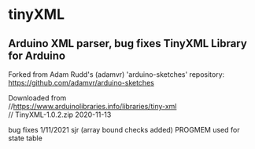 # tinyXML
Arduino XML parser, bug fixes
TinyXML Library for Arduino
----

Forked from Adam Rudd's (adamvr) 'arduino-sketches' repository:  
https://github.com/adamvr/arduino-sketches

Downloaded from  
//https://www.arduinolibraries.info/libraries/tiny-xml  
// TinyXML-1.0.2.zip 	2020-11-13  

bug fixes 1/11/2021 sjr (array bound checks added)
PROGMEM used for state table
